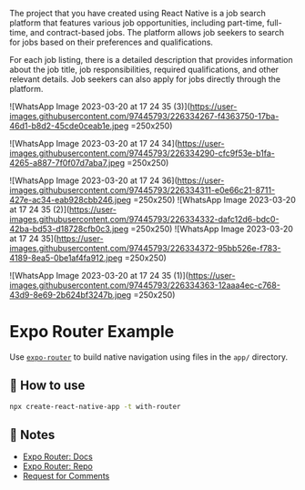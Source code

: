The project that you have created using React Native is a job search platform that features various job opportunities, including part-time, full-time, and contract-based jobs. The platform allows job seekers to search for jobs based on their preferences and qualifications.

For each job listing, there is a detailed description that provides information about the job title, job responsibilities, required qualifications, and other relevant details. Job seekers can also apply for jobs directly through the platform.


![WhatsApp Image 2023-03-20 at 17 24 35 (3)](https://user-images.githubusercontent.com/97445793/226334267-f4363750-17ba-46d1-b8d2-45cde0ceab1e.jpeg =250x250)

![WhatsApp Image 2023-03-20 at 17 24 34](https://user-images.githubusercontent.com/97445793/226334290-cfc9f53e-b1fa-4265-a887-7f0f07d7aba7.jpeg =250x250)

![WhatsApp Image 2023-03-20 at 17 24 36](https://user-images.githubusercontent.com/97445793/226334311-e0e66c21-8711-427e-ac34-eab928cbb246.jpeg =250x250)
![WhatsApp Image 2023-03-20 at 17 24 35 (2)](https://user-images.githubusercontent.com/97445793/226334332-dafc12d6-bdc0-42ba-bd53-d18728cfb0c3.jpeg =250x250)
![WhatsApp Image 2023-03-20 at 17 24 35](https://user-images.githubusercontent.com/97445793/226334372-95bb526e-f783-4189-8ea5-0be1af4fa912.jpeg =250x250)

![WhatsApp Image 2023-03-20 at 17 24 35 (1)](https://user-images.githubusercontent.com/97445793/226334363-12aaa4ec-c768-43d9-8e69-2b624bf3247b.jpeg =250x250)


# Expo Router Example

Use [`expo-router`](https://expo.github.io/router) to build native navigation using files in the `app/` directory.

## 🚀 How to use

```sh
npx create-react-native-app -t with-router
```

## 📝 Notes

- [Expo Router: Docs](https://expo.github.io/router)
- [Expo Router: Repo](https://github.com/expo/router)
- [Request for Comments](https://github.com/expo/router/discussions/1)
